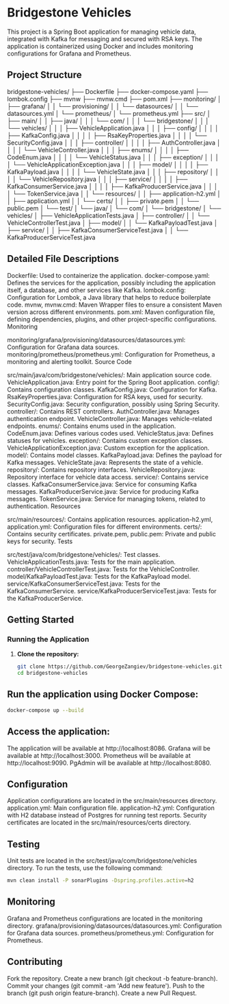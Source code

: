 # Bridgestone Vehicles

This project is a Spring Boot application for managing vehicle data, integrated with Kafka for messaging and secured with RSA keys. The application is containerized using Docker and includes monitoring configurations for Grafana and Prometheus.

## Project Structure

bridgestone-vehicles/
├── Dockerfile
├── docker-compose.yaml
├── lombok.config
├── mvnw
├── mvnw.cmd
├── pom.xml
├── monitoring/
│ ├── grafana/
│ │ └── provisioning/
│ │ └── datasources/
│ │ └── datasources.yml
│ └── prometheus/
│ └── prometheus.yml
├── src/
│ ├── main/
│ │ ├── java/
│ │ │ └── com/
│ │ │ └── bridgestone/
│ │ │ └── vehicles/
│ │ │ ├── VehicleApplication.java
│ │ │ ├── config/
│ │ │ │ ├── KafkaConfig.java
│ │ │ │ ├── RsaKeyProperties.java
│ │ │ │ └── SecurityConfig.java
│ │ │ ├── controller/
│ │ │ │ ├── AuthController.java
│ │ │ │ └── VehicleController.java
│ │ │ ├── enums/
│ │ │ │ ├── CodeEnum.java
│ │ │ │ └── VehicleStatus.java
│ │ │ ├── exception/
│ │ │ │ └── VehicleApplicationException.java
│ │ │ ├── model/
│ │ │ │ ├── KafkaPayload.java
│ │ │ │ └── VehicleState.java
│ │ │ ├── repository/
│ │ │ │ └── VehicleRepository.java
│ │ │ ├── service/
│ │ │ │ ├── KafkaConsumerService.java
│ │ │ │ ├── KafkaProducerService.java
│ │ │ │ └── TokenService.java
│ │ └── resources/
│ │ ├── application-h2.yml
│ │ ├── application.yml
│ │ └── certs/
│ │ ├── private.pem
│ │ └── public.pem
│ └── test/
│ └── java/
│ └── com/
│ └── bridgestone/
│ └── vehicles/
│ ├── VehicleApplicationTests.java
│ ├── controller/
│ │ └── VehicleControllerTest.java
│ ├── model/
│ │ └── KafkaPayloadTest.java
│ ├── service/
│ │ ├── KafkaConsumerServiceTest.java
│ │ └── KafkaProducerServiceTest.java


## Detailed File Descriptions

Dockerfile: Used to containerize the application.
docker-compose.yaml: Defines the services for the application, possibly including the application itself, a database, and other services like Kafka.
lombok.config: Configuration for Lombok, a Java library that helps to reduce boilerplate code.
mvnw, mvnw.cmd: Maven Wrapper files to ensure a consistent Maven version across different environments.
pom.xml: Maven configuration file, defining dependencies, plugins, and other project-specific configurations.
Monitoring

monitoring/grafana/provisioning/datasources/datasources.yml: Configuration for Grafana data sources.
monitoring/prometheus/prometheus.yml: Configuration for Prometheus, a monitoring and alerting toolkit.
Source Code

src/main/java/com/bridgestone/vehicles/: Main application source code.
VehicleApplication.java: Entry point for the Spring Boot application.
config/: Contains configuration classes.
KafkaConfig.java: Configuration for Kafka.
RsaKeyProperties.java: Configuration for RSA keys, used for security.
SecurityConfig.java: Security configuration, possibly using Spring Security.
controller/: Contains REST controllers.
AuthController.java: Manages authentication endpoint.
VehicleController.java: Manages vehicle-related endpoints.
enums/: Contains enums used in the application.
CodeEnum.java: Defines various codes used.
VehicleStatus.java: Defines statuses for vehicles.
exception/: Contains custom exception classes.
VehicleApplicationException.java: Custom exception for the application.
model/: Contains model classes.
KafkaPayload.java: Defines the payload for Kafka messages.
VehicleState.java: Represents the state of a vehicle.
repository/: Contains repository interfaces.
VehicleRepository.java: Repository interface for vehicle data access.
service/: Contains service classes.
KafkaConsumerService.java: Service for consuming Kafka messages.
KafkaProducerService.java: Service for producing Kafka messages.
TokenService.java: Service for managing tokens, related to authentication.
Resources

src/main/resources/: Contains application resources.
application-h2.yml, application.yml: Configuration files for different environments.
certs/: Contains security certificates.
private.pem, public.pem: Private and public keys for security.
Tests

src/test/java/com/bridgestone/vehicles/: Test classes.
VehicleApplicationTests.java: Tests for the main application.
controller/VehicleControllerTest.java: Tests for the VehicleController.
model/KafkaPayloadTest.java: Tests for the KafkaPayload model.
service/KafkaConsumerServiceTest.java: Tests for the KafkaConsumerService.
service/KafkaProducerServiceTest.java: Tests for the KafkaProducerService.

## Getting Started

### Running the Application

1. **Clone the repository:**
   ```sh
   git clone https://github.com/GeorgeZangiev/bridgestone-vehicles.git
   cd bridgestone-vehicles
   ```

## Run the application using Docker Compose:
   ```sh 
   docker-compose up --build 
   ```

## Access the application:

The application will be available at http://localhost:8086.
Grafana will be available at http://localhost:3000.
Prometheus will be available at http://localhost:9090.
PgAdmin will be available at http://localhost:8080.

## Configuration
Application configurations are located in the src/main/resources directory.
application.yml: Main configuration file.
application-h2.yml: Configuration with H2 database instead of Postgres for running test reports.
Security certificates are located in the src/main/resources/certs directory.

## Testing
Unit tests are located in the src/test/java/com/bridgestone/vehicles directory.
To run the tests, use the following command:
```sh 
mvn clean install -P sonarPlugins -Dspring.profiles.active=h2
   ```

## Monitoring
Grafana and Prometheus configurations are located in the monitoring directory.
grafana/provisioning/datasources/datasources.yml: Configuration for Grafana data sources.
prometheus/prometheus.yml: Configuration for Prometheus.

## Contributing

Fork the repository.
Create a new branch (git checkout -b feature-branch).
Commit your changes (git commit -am 'Add new feature').
Push to the branch (git push origin feature-branch).
Create a new Pull Request.